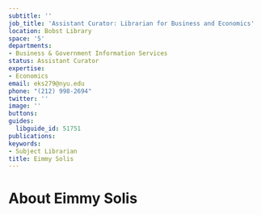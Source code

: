 ```yaml
---
subtitle: ''
job_title: 'Assistant Curator: Librarian for Business and Economics'
location: Bobst Library
space: '5'
departments:
- Business & Government Information Services
status: Assistant Curator
expertise:
- Economics
email: eks279@nyu.edu
phone: "(212) 998-2694"
twitter: ''
image: ''
buttons: 
guides:
  libguide_id: 51751
publications: 
keywords:
- Subject Librarian
title: Eimmy Solis
---
```


# About Eimmy Solis